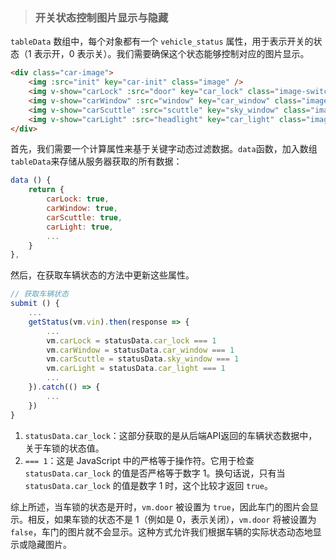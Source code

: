 > ### 开关状态控制图片显示与隐藏

`tableData` 数组中，每个对象都有一个 `vehicle_status` 属性，用于表示开关的状态（1 表示开，0 表示关）。我们需要确保这个状态能够控制对应的图片显示。

```html
<div class="car-image">
    <img :src="init" key="car-init" class="image" />
    <img v-show="carLock" :src="door" key="car_lock" class="image-switch" />
    <img v-show="carWindow" :src="window" key="car_window" class="image-switch" />
    <img v-show="carScuttle" :src="scuttle" key="sky_window" class="image-switch" />
    <img v-show="carLight" :src="headlight" key="car_light" class="image-switch" />
</div>
```

首先，我们需要一个计算属性来基于关键字动态过滤数据。`data`函数，加入数组`tableData`来存储从服务器获取的所有数据：

```js
data () {
    return {
        carLock: true,
        carWindow: true,
        carScuttle: true,
        carLight: true,
        ...
    }
},
```

然后，在获取车辆状态的方法中更新这些属性。

```js
// 获取车辆状态
submit () {
    ...
    getStatus(vm.vin).then(response => {
        ...
        vm.carLock = statusData.car_lock === 1
        vm.carWindow = statusData.car_window === 1
        vm.carScuttle = statusData.sky_window === 1
        vm.carLight = statusData.car_light === 1
        ...
    }).catch(() => {
        ...
    })
}
```

1. `statusData.car_lock`：这部分获取的是从后端API返回的车辆状态数据中，关于车锁的状态值。
2. `=== 1`：这是 JavaScript 中的严格等于操作符。它用于检查 `statusData.car_lock` 的值是否严格等于数字 1。换句话说，只有当 `statusData.car_lock` 的值是数字 1 时，这个比较才返回 `true`。

综上所述，当车锁的状态是开时，`vm.door` 被设置为 `true`，因此车门的图片会显示。相反，如果车锁的状态不是 1（例如是 0，表示关闭），`vm.door` 将被设置为 `false`，车门的图片就不会显示。这种方式允许我们根据车辆的实际状态动态地显示或隐藏图片。